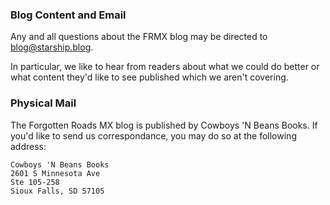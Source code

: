 ### Blog Content and Email

Any and all questions about the FRMX blog may be directed to
<a href="mailto:blog@starship.blog">blog@starship.blog</a>.

In particular, we like to hear from readers about what we could do better or
what content they'd like to see published which we aren't covering.

### Physical Mail

The Forgotten Roads MX blog is published by Cowboys 'N Beans Books. If you'd
like to send us correspondance, you may do so at the following address:

```
Cowboys 'N Beans Books
2601 S Minnesota Ave
Ste 105-258
Sioux Falls, SD 57105
```
